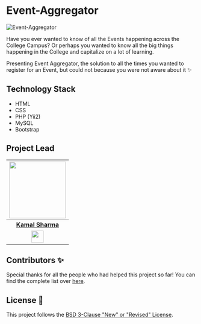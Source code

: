 # Event-Aggregator

![Event-Aggregator](https://socialify.git.ci/DSC-SIST/Event-Aggregator/image?description=1&font=Raleway&forks=1&issues=1&language=1&owner=1&pattern=Signal&pulls=1&stargazers=1&theme=Dark)

Have you ever wanted to know of all the Events happening across the College Campus? Or perhaps you wanted to know all the big things happening in the College and capitalize on a lot of learning.

Presenting Event Aggregator, the solution to all the times you wanted to register for an Event, but could not because you were not aware about it ✨

## Technology Stack 

- HTML
- CSS
- PHP (Yii2)
- MySQL
- Bootstrap

## Project Lead

|                                     <a href="https://github.com/kamaldgrt"><img src="https://avatars.githubusercontent.com/u/43444282?s=400&u=ef0fa6dc45fed038da03f8333d3eebcf7c255f97&v=4" width=150px height=150px /></a>                                      |
| :-----------------------------------------------------------------------------------------------------------------------------------------------------------------------------------------------------------------------------------------------------------------: |
|                                                                                      **[Kamal Sharma](https://linkedin.com/in/kamaldgrt/)**                                                                                       |
| <a href="https://linkedin.com/in/kamaldgrt/"><img src="https://mpng.subpng.com/20180324/vhe/kisspng-linkedin-computer-icons-logo-social-networking-ser-facebook-5ab6ebfe5f5397.2333748215219374063905.jpg" width="32px" height="32px"></a> |

## Contributors ✨

Special thanks for all the people who had helped this project so far! You 
can find the complete list over [here](CONTRIBUTORS.md).

## License :scroll:

This project follows the [BSD 3-Clause "New" or "Revised" License](LICENSE).
